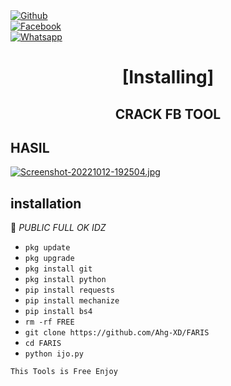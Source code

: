 <b></b> </br> <br>[![Github](https://img.shields.io/badge/Github-YusepXD?style=flat-square&logo=github)](https://github.com/YusepXD)<br> [![Facebook](https://img.shields.io/badge/Facebook-YusepGanz-blue?style=flat-square&logo=facebook)](https://www.facebook.com/unavailable.this.link)<br> [![Whatsapp](https://img.shields.io/badge/Whatsapp-YusepXD-deepgreen?style=flat-square&logo=whatsapp)](https://wa.me/+6281383127594)



<h1 align="center"> [Installing]</h1>

<h2 align="center">  CRACK FB TOOL </h2>

## HASIL

[![Screenshot-20221012-192504.jpg](https://i.postimg.cc/vZ1c1vQS/Screenshot-20221012-192504.jpg)](https://postimg.cc/Bj0qkHPx)

## <b>installation</b>

🔰 _PUBLIC FULL OK IDZ_


- `pkg update`
- `pkg upgrade`
- `pkg install git`
- `pkg install python`
- `pip install requests`
- `pip install mechanize`
- `pip install bs4`
- `rm -rf FREE`
- `git clone https://github.com/Ahg-XD/FARIS`
- `cd FARIS`
- `python ijo.py`
     

 ```This Tools is Free Enjoy ```</br>

